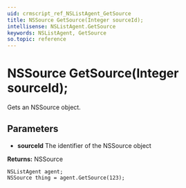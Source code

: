 ```yaml
---
uid: crmscript_ref_NSListAgent_GetSource
title: NSSource GetSource(Integer sourceId);
intellisense: NSListAgent.GetSource
keywords: NSListAgent, GetSource
so.topic: reference
---
```


# NSSource GetSource(Integer sourceId);

Gets an NSSource object.

## Parameters

* **sourceId** The identifier of the NSSource object

**Returns:** NSSource

```crmscript
NSListAgent agent;
NSSource thing = agent.GetSource(123);
```

